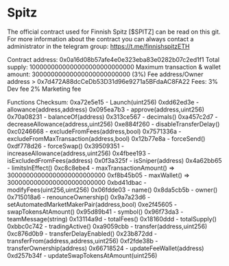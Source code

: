 # Spitz

The official contract used for Finnish Spitz [$SPITZ] can be read on this git. For more information about the contract you can always contact a administrator in the telegram group: https://t.me/finnishspitzETH

Contract address: 0x0a16d08b57afe4e0e323eba83e0282b07c2ed1f1
Total supply: 1000000000000000000000000000
Maximum transaction & wallet amount: 30000000000000000000000000 (3%)
Fee address/Owner address > 0x7d472A88dcCeDb53D31d96e9271a5BFdaAC8FA22
Fees: 3% Dev fee 
      2% Marketing fee
      
     
Functions Checksum:
0xa72e5e15 - Launch(uint256)
0xdd62ed3e - allowance(address,address)
0x095ea7b3 - approve(address,uint256)
0x70a08231 - balanceOf(address)
0x313ce567 - decimals()
0xa457c2d7 - decreaseAllowance(address,uint256)
0xe884f260 - disableTransferDelay()
0xc0246668 - excludeFromFees(address,bool)
0x7571336a - excludeFromMaxTransaction(address,bool)
0x12b77e8a - forceSend()
0xdf778d26 - forceSwap()
0x39509351 - increaseAllowance(address,uint256)
0x4fbee193 - isExcludedFromFees(address)
0x0f3a325f - isSniper(address)
0x4a62bb65 - limitsInEffect()
0xc8c8ebe4 - maxTransactionAmount() => 30000000000000000000000000
0xf8b45b05 - maxWallet() => 30000000000000000000000000
0xbd41dbac - modifyFees(uint256,uint256)
0x06fdde03 - name()
0x8da5cb5b - owner()
0x715018a6 - renounceOwnership()
0x9a7a23d6 - setAutomatedMarketMakerPair(address,bool)
0xe2f45605 - swapTokensAtAmount()
0x95d89b41 - symbol()
0x96f73da3 - teamMessage(string)
0x13114a9d - totalFees()
0x18160ddd - totalSupply()
0xbbc0c742 - tradingActive()
0xa9059cbb - transfer(address,uint256)
0xc876d0b9 - transferDelayEnabled()
0x23b872dd - transferFrom(address,address,uint256)
0xf2fde38b - transferOwnership(address)
0x66718524 - updateFeeWallet(address)
0xd257b34f - updateSwapTokensAtAmount(uint256)
